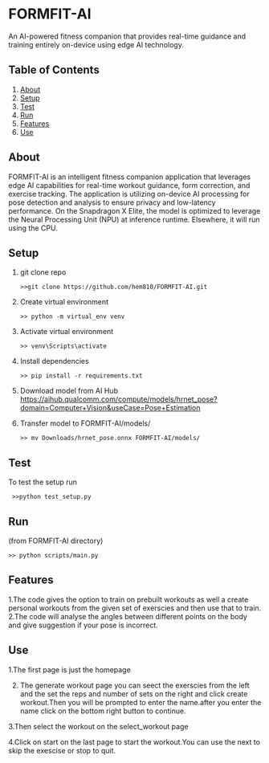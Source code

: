 # FORMFIT-AI
An AI-powered fitness companion that provides real-time guidance and training entirely on-device using edge AI technology.

## Table of Contents
1. [About](#about)
2. [Setup](#setup)
3. [Test](#test)
4. [Run](#run)
5. [Features](#features)
6. [Use](#use)


## About
FORMFIT-AI is an intelligent fitness companion application that leverages edge AI capabilities for real-time workout guidance, form correction, and exercise tracking. The application is utilizing on-device AI processing for pose detection and analysis to ensure privacy and low-latency performance.
On the Snapdragon X Elite, the model is optimized to leverage the Neural Processing Unit (NPU) at inference runtime. Elsewhere, it will run using the CPU.

## Setup
 1. git clone repo
      ```
      >>git clone https://github.com/hem810/FORMFIT-AI.git
      ```
   2. Create virtual environment
      ```
      >> python -m virtual_env venv
      ```
   3. Activate virtual environment
      ```
      >> venv\Scripts\activate 
      ```
   4. Install dependencies
      ```
      >> pip install -r requirements.txt
      ```
   4. Download model from AI Hub 
      https://aihub.qualcomm.com/compute/models/hrnet_pose?domain=Computer+Vision&useCase=Pose+Estimation

   6. Transfer model to FORMFIT-AI/models/
      ```
      >> mv Downloads/hrnet_pose.onnx FORMFIT-AI/models/
      ```
## Test
To test the setup run
```
 >>python test_setup.py
```
## Run
(from FORMFIT-AI directory)
```
>> python scripts/main.py 
```

## Features
1.The code gives the option to train on prebuilt workouts as well a create personal workouts from the given 
  set of exerscies and then use that to train.
2.The code will analyse the angles between different points on the body and give suggestion if your pose is incorrect.

## Use
1.The first page is just the homepage

2. The generate workout page you can seect the exerscies from the left and the set the reps and number of sets on the right and click create workout.Then you will be prompted to enter the name.after you enter the name click on the bottom right button to continue.

3.Then select the workout on the select_workout page

4.Click on start on the last page to start the workout.You can use the next to skip the exescise or stop to quit.

